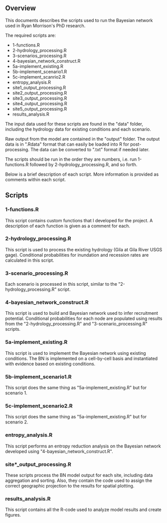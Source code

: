 ## Overview ##

This documents describes the scripts used to run the Bayesian network used in Ryan Morrison's PhD research.

The required scripts are:
- 1-functions.R
- 2-hydrology_processing.R
- 3-scenarios_processing.R
- 4-bayesian_network_construct.R
- 5a-implement_existing.R
- 5b-implement_scenario1.R
- 5c-implement_scanrio2.R
- entropy_analysis.R
- site1_output_processing.R
- site2_output_processing.R
- site3_output_processing.R
- site4_output_processing.R
- site5_output_processing.R
- results_analysis.R

The input data used for these scripts are found in the "data" folder, including the hydrology data for existing conditions and each scenario.

Raw output from the model are contained in the "output" folder. The output data is in ".Rdata" format that can easily be loaded into R for post-processing. The data can be converted to ".txt" format if needed later.

The scripts should be run in the order they are numbers, i.e. run 1-functions.R followed by 2-hydrology_processing.R, and so forth.

Below is a brief description of each script. More information is provided as comments within each script.

## Scripts ##

### 1-functions.R ###

This script contains custom functions that I developed for the project. A description of each function is given as a comment for each.

### 2-hydrology_processing.R ###

This script is used to process the existing hydrology (Gila at Gila River USGS gage). Conditional probabilities for inundation and recession rates are calculated in this script.

### 3-scenario_processing.R ###

Each scenario is processed in this script, similar to the "2-hydrology_processing.R" script.

### 4-bayesian_network_construct.R ###

This script is used to build and Bayesian network used to infer recruitment potential. Conditional probabilities for each node are populated using results from the "2-hydrology_processing.R" and "3-scenario_processing.R" scripts.

### 5a-implement_existing.R ###

This script is used to implement the Bayesian network using existing conditions. The BN is implemented on a cell-by-cell basis and instantiated with evidence based on existing conditions.

### 5b-implement_scenario1.R ###

This script does the same thing as "5a-implement_existing.R" but for scenario 1.

### 5c-implement_scenario2.R ###

This script does the same thing as "5a-implement_existing.R" but for scenario 2.

### entropy_analysis.R ###

This script performs an entropy reduction analysis on the Bayesian network developed using "4-bayesian_network_construct.R".

### site*_output_processing.R ###

These scripts process the BN model output for each site, including data aggregation and sorting. Also, they contain the code used to assign the correct geographic projection to the results for spatial plotting.

### results_analysis.R ###

This script contains all the R-code used to analyze model results and create figures.